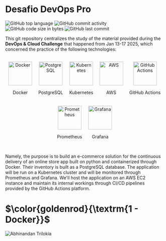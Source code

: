 # Desafio DevOps Pro

![GitHub top language](https://img.shields.io/github/languages/top/hbatistuzzo/desafio_devops_pro)
![GitHub commit activity](https://img.shields.io/github/commit-activity/m/hbatistuzzo/desafio_devops_pro)
![GitHub code size in bytes](https://img.shields.io/github/languages/code-size/hbatistuzzo/desafio_devops_pro)
![GitHub last commit](https://img.shields.io/github/last-commit/hbatistuzzo/desafio_devops_pro)

This git repository centralizes the study of the material provided during the **DevOps & Cloud Challenge** that happened from Jan 13-17 2025, which concerned the practice of the following technologies:

<br>

<div align="center" style="display: flex; justify-content: center; align-items: center; gap: 20px; flex-wrap: wrap;">

  <div style="text-align: center;">
    <img alt="Docker" height="75" src="https://cdn.jsdelivr.net/gh/devicons/devicon/icons/docker/docker-original.svg"/>
    <p>Docker</p>
  </div>

   <div style="text-align: center;">
    <img alt="PostgreSQL" height="75" src="https://cdn.jsdelivr.net/gh/devicons/devicon/icons/postgresql/postgresql-original.svg"/>
    <p>PostgreSQL</p>
  </div>
  
  <div style="text-align: center;">
    <img src="https://cdn.jsdelivr.net/gh/devicons/devicon@latest/icons/kubernetes/kubernetes-original.svg" alt="Kubernetes" height="75"/>
    <p>Kubernetes</p>
  </div>
  
  <div style="text-align: center;">
    <img alt="AWS" height="75" src="https://cdn.jsdelivr.net/gh/devicons/devicon@latest/icons/amazonwebservices/amazonwebservices-plain-wordmark.svg" />
    <p>AWS</p>
  </div>
  
  <div style="text-align: center;">
    <img alt="GitHub Actions" height="75" src="https://cdn.jsdelivr.net/gh/devicons/devicon@latest/icons/githubactions/githubactions-original.svg" />
    <p>GitHub Actions</p>
  </div>
  
  <div style="text-align: center;">
    <img alt="Prometheus" height="75" src="https://cdn.jsdelivr.net/gh/devicons/devicon@latest/icons/prometheus/prometheus-original.svg" />
    <p>Prometheus</p>
  </div>
  
  <div style="text-align: center;">
    <img alt="Grafana" height="75" src="https://cdn.jsdelivr.net/gh/devicons/devicon@latest/icons/grafana/grafana-original.svg" />
    <p>Grafana</p>
  </div>

</div>

<br>
        
Namely, the purpose is to build an e-commerce solution for the continuous delivery of an online store app built on python and containerized through Docker. Their inventory is built as a PostgreSQL database. The application will be run on a Kubernetes cluster and will be monitored through Prometheus and Grafana. We'll host the application on an AWS EC2 instance and maintain its internal workings through CI/CD pipelines provided by the GitHub Actions platform.

# $\color{goldenrod}{\textrm{1 - Docker}}$


![Abhinandan Trilokia](https://raw.githubusercontent.com/Trilokia/Trilokia/379277808c61ef204768a61bbc5d25bc7798ccf1/bottom_header.svg)
